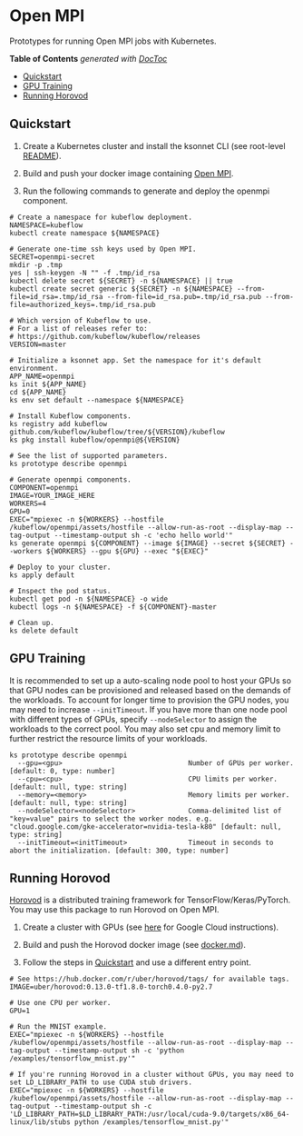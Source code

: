 # Open MPI

Prototypes for running Open MPI jobs with Kubernetes.

<!-- START doctoc generated TOC please keep comment here to allow auto update -->
<!-- DON'T EDIT THIS SECTION, INSTEAD RE-RUN doctoc TO UPDATE -->
**Table of Contents**  *generated with [DocToc](https://github.com/thlorenz/doctoc)*

- [Quickstart](#quickstart)
- [GPU Training](#gpu-training)
- [Running Horovod](#running-horovod)

<!-- END doctoc generated TOC please keep comment here to allow auto update -->

## Quickstart

1. Create a Kubernetes cluster and install the ksonnet CLI (see root-level [README](https://github.com/kubeflow/kubeflow/blob/master/README.md)).

1. Build and push your docker image containing [Open MPI](https://www.open-mpi.org/). 

1. Run the following commands to generate and deploy the openmpi component.

```
# Create a namespace for kubeflow deployment.
NAMESPACE=kubeflow
kubectl create namespace ${NAMESPACE}

# Generate one-time ssh keys used by Open MPI.
SECRET=openmpi-secret
mkdir -p .tmp
yes | ssh-keygen -N "" -f .tmp/id_rsa
kubectl delete secret ${SECRET} -n ${NAMESPACE} || true
kubectl create secret generic ${SECRET} -n ${NAMESPACE} --from-file=id_rsa=.tmp/id_rsa --from-file=id_rsa.pub=.tmp/id_rsa.pub --from-file=authorized_keys=.tmp/id_rsa.pub

# Which version of Kubeflow to use.
# For a list of releases refer to:
# https://github.com/kubeflow/kubeflow/releases
VERSION=master

# Initialize a ksonnet app. Set the namespace for it's default environment.
APP_NAME=openmpi
ks init ${APP_NAME}
cd ${APP_NAME}
ks env set default --namespace ${NAMESPACE}

# Install Kubeflow components.
ks registry add kubeflow github.com/kubeflow/kubeflow/tree/${VERSION}/kubeflow
ks pkg install kubeflow/openmpi@${VERSION}

# See the list of supported parameters.
ks prototype describe openmpi

# Generate openmpi components.
COMPONENT=openmpi
IMAGE=YOUR_IMAGE_HERE
WORKERS=4
GPU=0
EXEC="mpiexec -n ${WORKERS} --hostfile /kubeflow/openmpi/assets/hostfile --allow-run-as-root --display-map --tag-output --timestamp-output sh -c 'echo hello world'"
ks generate openmpi ${COMPONENT} --image ${IMAGE} --secret ${SECRET} --workers ${WORKERS} --gpu ${GPU} --exec "${EXEC}" 

# Deploy to your cluster. 
ks apply default

# Inspect the pod status.
kubectl get pod -n ${NAMESPACE} -o wide
kubectl logs -n ${NAMESPACE} -f ${COMPONENT}-master

# Clean up.
ks delete default
```

## GPU Training
It is recommended to set up a auto-scaling node pool to host your GPUs so that GPU nodes can be provisioned and released
based on the demands of the workloads. To account for longer time to provision the GPU nodes, you may need to increase
`--initTimeout`. If you have more than one node pool with different types of GPUs, specify `--nodeSelector` to assign
the workloads to the correct pool. You may also set cpu and memory limit to further restrict the resource limits of your workloads.   
```
ks prototype describe openmpi
  --gpu=<gpu>                               Number of GPUs per worker. [default: 0, type: number]
  --cpu=<cpu>                               CPU limits per worker. [default: null, type: string]
  --memory=<memory>                         Memory limits per worker. [default: null, type: string]
  --nodeSelector=<nodeSelector>             Comma-delimited list of "key=value" pairs to select the worker nodes. e.g. "cloud.google.com/gke-accelerator=nvidia-tesla-k80" [default: null, type: string]
  --initTimeout=<initTimeout>               Timeout in seconds to abort the initialization. [default: 300, type: number]
```

## Running Horovod

[Horovod](https://github.com/uber/horovod) is a distributed training framework for TensorFlow/Keras/PyTorch. You may use this package to run Horovod on Open MPI.

1. Create a cluster with GPUs (see [here](https://cloud.google.com/kubernetes-engine/docs/concepts/gpus) for Google Cloud instructions).

1. Build and push the Horovod docker image (see [docker.md](https://github.com/uber/horovod/blob/master/docs/docker.md)).

1. Follow the steps in [Quickstart](#quickstart) and use a different entry point.

```
# See https://hub.docker.com/r/uber/horovod/tags/ for available tags.
IMAGE=uber/horovod:0.13.0-tf1.8.0-torch0.4.0-py2.7

# Use one CPU per worker.
GPU=1

# Run the MNIST example.
EXEC="mpiexec -n ${WORKERS} --hostfile /kubeflow/openmpi/assets/hostfile --allow-run-as-root --display-map --tag-output --timestamp-output sh -c 'python /examples/tensorflow_mnist.py'"

# If you're running Horovod in a cluster without GPUs, you may need to set LD_LIBRARY_PATH to use CUDA stub drivers.
EXEC="mpiexec -n ${WORKERS} --hostfile /kubeflow/openmpi/assets/hostfile --allow-run-as-root --display-map --tag-output --timestamp-output sh -c 'LD_LIBRARY_PATH=$LD_LIBRARY_PATH:/usr/local/cuda-9.0/targets/x86_64-linux/lib/stubs python /examples/tensorflow_mnist.py'"
```
